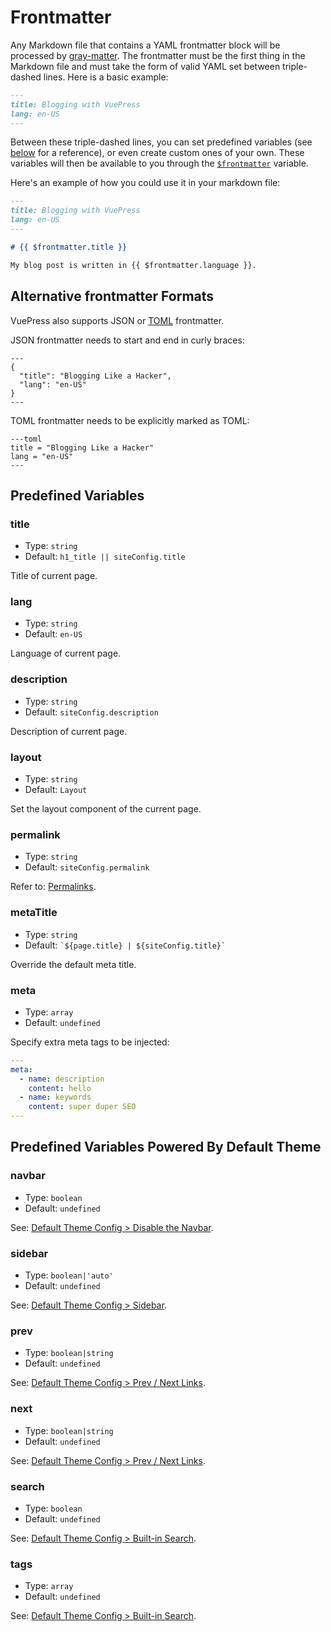 # Frontmatter

Any Markdown file that contains a YAML frontmatter block will be processed by [gray-matter](https://github.com/jonschlinkert/gray-matter). The frontmatter must be the first thing in the Markdown file and must take the form of valid YAML set between triple-dashed lines. Here is a basic example:

```markdown
---
title: Blogging with VuePress
lang: en-US
---
```

Between these triple-dashed lines, you can set predefined variables (see [below](#predefined-variables) for a reference), or even create custom ones of your own. These variables will then be available to you through the  <code>[$frontmatter](./global-computed.md#frontmatter)</code> variable.

Here's an example of how you could use it in your markdown file:

```markdown
---
title: Blogging with VuePress
lang: en-US
---

# {{ $frontmatter.title }}

My blog post is written in {{ $frontmatter.language }}.
```

## Alternative frontmatter Formats

VuePress also supports JSON or [TOML](https://github.com/toml-lang/toml) frontmatter.

JSON frontmatter needs to start and end in curly braces:

```
---
{
  "title": "Blogging Like a Hacker",
  "lang": "en-US"
}
---
```

TOML frontmatter needs to be explicitly marked as TOML:

```
---toml
title = "Blogging Like a Hacker"
lang = "en-US"
---
```


## Predefined Variables

### title

- Type: `string`
- Default: `h1_title || siteConfig.title`

Title of current page.

### lang

- Type: `string`
- Default: `en-US`

Language of current page.

### description

- Type: `string`
- Default: `siteConfig.description`

Description of current page.

### layout

- Type: `string`
- Default: `Layout`

Set the layout component of the current page.

### permalink

- Type: `string`
- Default: `siteConfig.permalink`

Refer to: [Permalinks](./permalinks.md).

### metaTitle

- Type: `string`
- Default: <code>\`${page.title} | ${siteConfig.title}\`</code>

Override the default meta title.

### meta

- Type: `array`
- Default: `undefined`

Specify extra meta tags to be injected:

``` yaml
---
meta:
  - name: description
    content: hello
  - name: keywords
    content: super duper SEO
---
```

## Predefined Variables Powered By Default Theme

### navbar

- Type: `boolean`
- Default: `undefined`

See: [Default Theme Config > Disable the Navbar](../theme/default-theme-config.md#disable-the-navbar).

### sidebar

- Type: `boolean|'auto'`
- Default: `undefined`

See: [Default Theme Config > Sidebar](../theme/default-theme-config.md#sidebar).

### prev

- Type: `boolean|string`
- Default: `undefined`

See: [Default Theme Config > Prev / Next Links](../theme/default-theme-config.md#prev-next-links).

### next

- Type: `boolean|string`
- Default: `undefined`

See: [Default Theme Config > Prev / Next Links](../theme/default-theme-config.md#prev-next-links).

### search

- Type: `boolean`
- Default: `undefined`

See: [Default Theme Config > Built-in Search](../theme/default-theme-config.html#built-in-search).

### tags

- Type: `array`
- Default: `undefined`

See: [Default Theme Config > Built-in Search](../theme/default-theme-config.html#built-in-search).
